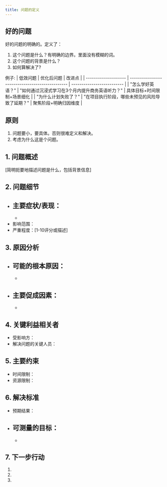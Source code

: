 ```yaml
---
title: 问题的定义
---
```


## 好的问题
好的问题的明确的。定义了：
1. 这个问题是什么？有明确的边界。里面没有模糊的词。
2. 这个问题的背景是什么？
3. 如何算解决了?

例子:
| 低效问题             | 优化后问题                                      | 改进点                     |
| -------------------- | ----------------------------------------------- | -------------------------- |
| "怎么学好英语？"     | "如何通过沉浸式学习在3个月内提升商务英语听力？" | 具体目标+时间限制+场景细化 |
| "为什么计划失败了？" | "在项目执行阶段，哪些未预见的风险导致了延期？"  | 聚焦阶段+明确归因维度      |

## 原则
1. 问题要小，要具体。否则很难定义和解决。
2. 考虑为什么这是个问题。

## 1. 问题概述
[简明扼要地描述问题是什么，包括背景信息]

## 2. 问题细节
- 主要症状/表现：
  - 
  - 
- 影响范围：
- 严重程度：[1-10评分或描述]

## 3. 原因分析
- 可能的根本原因：
  - 
  - 
- 主要促成因素：
  - 
  - 

## 4. 关键利益相关者
- 受影响方：
- 解决问题的关键人员：

## 5. 主要约束
- 时间限制：
- 资源限制：

## 6. 解决标准
- 预期结果：
- 可测量的目标：
  - 
  - 

## 7. 下一步行动
1. 
2. 
3. 
